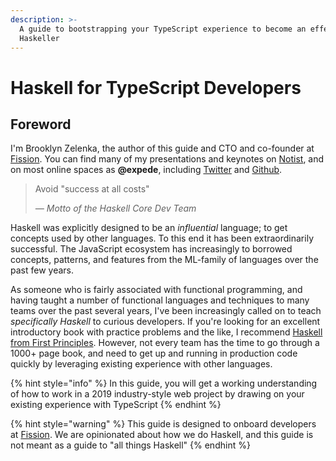 ```yaml
---
description: >-
  A guide to bootstrapping your TypeScript experience to become an effective
  Haskeller
---
```


# Haskell for TypeScript Developers

## Foreword

I'm Brooklyn Zelenka, the author of this guide and CTO and co-founder at [Fission](https://fission.codes). You can find many of my presentations and keynotes on [Notist](https://noti.st/expede), and on most online spaces as **@expede**, including [Twitter](https://twitter.com/expede) and [Github](https://github.com/expede).

> Avoid "success at all costs"
>
> _— Motto of the Haskell Core Dev Team_

Haskell was explicitly designed to be an _influential_ language; to get concepts used by other languages. To this end it has been extraordinarily successful. The JavaScript ecosystem has increasingly to borrowed concepts, patterns, and features from the ML-family of languages over the past few years.

As someone who is fairly associated with functional programming, and having taught a number of functional languages and techniques to many teams over the past several years, I've been increasingly called on to teach _specifically Haskell_ to curious developers. If you're looking for an excellent introductory book with practice problems and the like, I recommend [Haskell from First Principles](http://haskellbook.com/). However, not every team has the time to go through a 1000+ page book, and need to get up and running in production code quickly by leveraging existing experience with other languages.

{% hint style="info" %}
In this guide, you will get a working understanding of how to work in a 2019 industry-style web project by drawing on your existing experience with TypeScript
{% endhint %}

{% hint style="warning" %}
This guide is designed to onboard developers at [Fission](https://fission.codes). We are opinionated about how we do Haskell, and this guide is not meant as a guide to "all things Haskell"
{% endhint %}

